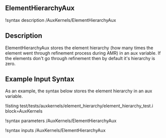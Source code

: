 ## ElementHierarchyAux

!syntax description /AuxKernels/ElementHierarchyAux

## Description

ElementHierarchyAux stores the element hierarchy (how many times the element went through
refinement process during AMR) in an aux variable. If the elements don't go through refinement then
by default it's hierarchy is zero. 

## Example Input Syntax

As an example, the syntax below stores the element hierarchy in an aux variable.

!listing test/tests/auxkernels/element_hierarchy/element_hierarchy_test.i
block=AuxKernels

!syntax parameters /AuxKernels/ElementHierarchyAux

!syntax inputs /AuxKernels/ElementHierarchyAux